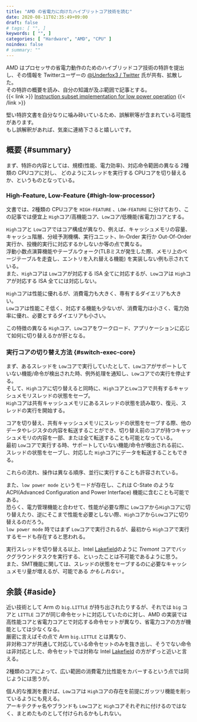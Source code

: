 ```yaml
---
title: "AMD の省電力に向けたハイブリットコア技術を読む"
date: 2020-08-11T02:35:49+09:00
draft: false
# tags: [ "", ]
keywords: [ "", ]
categories: [ "Hardware", "AMD", "CPU" ]
noindex: false
# summary: ""
---
```


AMD はプロセッサの省電力動作のためのハイブリッドコア技術の特許を提出し、その情報を Twitterユーザーの [@Underfox3 / Twitter](https://twitter.com/Underfox3) 氏が共有、拡散した。  
その特許の概要を読み、自分の知識が及ぶ範囲で記事とする。  
{{< link >}} [Instruction subset implementation for low power operation](http://www.freepatentsonline.com/10698472.pdf) {{< /link >}}

堅い特許文書を自分なりに噛み砕いているため、誤解釈等が含まれている可能性があります。  
もし誤解釈があれば、気楽に連絡下さると嬉しいです。  



## 概要 {#summary}
まず、特許の内容としては、規模(性能、電力効率)、対応命令範囲の異なる 2種類の CPUコアに対し、
どのようにスレッドを実行する CPUコアを切り替えるか、というものとなっている。  

### High-Feature, Low-Feature {#high-low-processor}
文書では、2種類の CPUコアを `HIGH-FEATURE` 、`LOW-FEATURE` に分けており、この記事では便宜上 `High`コア/高機能コア、`Low`コア/低機能(省電力)コアとする。  

`High`コアと `Low`コアではコア構成が異なり、例えば、キャッシュメモリの容量、キャッシュ階層、分岐予測機構、実行ユニット、In-Order 実行か Out-Of-Order 実行か、投機的実行に対応するかしないか等の点で異なる。  
浮動小数点演算機能やテーブルウォーク(TLBミスが発生した際、メモリ上のページテーブルを走査し、エントリを入れ替える機能) を実装しない例も示されている。  
また、`High`コアは `Low`コアが対応する ISA 全てに対応するが、`Low`コアは `High`コアが対応する ISA 全てには対応しない。  


`High`コアは性能に優れるが、消費電力も大きく、専有するダイエリアも大きい。  
`Low`コアは性能こそ低く、対応する機能も少ないが、消費電力は小さく、電力効率に優れ、必要とするダイエリアも小さい。  

この特徴の異なる `High`コア、`Low`コアをワークロード、アプリケーションに応じて如何に切り替えるかが肝となる。  

### 実行コアの切り替え方法 {#switch-exec-core}

まず、あるスレッドを `Low`コアで実行していたとして、`Low`コアがサポートしていない機能/命令が検出された時、例外処理を通知し、`Low`コアでの実行を停止する。  
そして、`High`コアに切り替えると同時に、`High`コアと`Low`コアで共有するキャッシュメモリスレッドの状態をセーブ。  
`High`コアは共有キャッシュメモリにあるスレッドの状態を読み取り、復元、スレッドの実行を開始する。  

コアを切り替え、共有キャッシュメモリにスレッドの状態をセーブする際、他のデータやレジスタの内容を転送することができ、切り替え前のコアが持つキャッシュメモリの内容を一部、または全て転送することも可能となっている。  
最初 `Low`コアで実行する時、サポートしていない機能/命令が検出される前に、スレッドの状態をセーブし、対応した `High`コアにデータを転送することもできる。  

これらの流れ、操作は異なる順序、並行に実行することも許容されている。  

また、`low power mode` というモードが存在し、これは C-State のような ACPI(Advanced Configuration and Power Interface) 機能に含むことも可能である。  
恐らく、電力管理機能と合わせて、性能が必要な際に `Low`コアから`High`コアに切り替えたり、逆にそこまで性能を必要としない際、`High`コアから`Low`コアに切り替えるのだろう。  
`low power mode` 時ではまず `Low`コアで実行されるが、最初から `High`コアで実行するモードも存在すると思われる。  

実行スレッドを切り替える以上、Intel [Lakefield](/tags/lakefield)のように *Tremont* コアでバックグラウンドタスクを実行する、といったことは不可能であるように思う。  
また、SMT機能に関しては、スレッドの状態をセーブするのに必要なキャッシュメモリ量が増えるが、可能である *かもしれない* 。  

## 余談 {#aside}

近い技術として Arm の `big.LITTLE` が持ち出されたりするが、それでは `big` コアと `LITTLE` コアが同じ命令セットに対応していたのに対し、AMD の実装では高性能コアと省電力コアとで対応する命令セットが異なり、省電力コアの方が機能としては少なくなる。  
厳密に言えばその点で Arm `big.LITTLE` とは異なり、  
非対称コアが共通して対応している命令セットのみを抜き出し、そうでない命令は非対応とした、命令セットでは対称な Intel [Lakefield](/tags/lakefield) の方がずっと近いと言える。  

2種類のコアによって、広い範囲の消費電力比性能をカバーするという点では同じようには思うが。  

個人的な推測を書けば、`Low`コアは `High`コアの存在を前提にガッツリ機能を削っているようにも見える。  
アーキテクチャ名やブランドも `Low`コアと `High`コアそれぞれに付けるのではなく、まとめたものとして付けられるかもしれない。  
